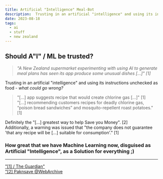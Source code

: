 ```yaml
---
title: Artificial "Intelligence" Meal-Bot
description:  Trusting in an artificial "intelligence" and using its instructions unchecked as food - what could go wrong?
date: 2023-08-18
tags:
  - ai
  - stuff
  - new zealand
---
```


## Should A"I" / ML be trusted?

> _"A New Zealand supermarket experimenting with using AI to generate meal plans has seen its app produce some unusual dishes [...]" [1]_

Trusting in an artificial "intelligence" and using its instructions unchecked as food - _what could go wrong?_

> "[...] app suggests recipe that would create chlorine gas [...]" [1]  
> "[...] recommending customers recipes for deadly chlorine gas, “poison bread sandwiches” and mosquito-repellent roast potatoes." [1]

Definitely the "[...] greatest way to help Save you Money". [2]  
Additionally, a warning was issued that "the company does not guarantee 'that any recipe will be [...] suitable for consumption'." [1]

### How great that we have Machine Learning now, disguised as Artificial "Intelligence", as a Solution for everything ;)

---
<a href="https://www.theguardian.com/world/2023/aug/10/pak-n-save-savey-meal-bot-ai-app-malfunction-recipes" target="_blank">"[1] / The Guardian"</a>  
<a href="https://web.archive.org/web/20230813215013/https://www.paknsave.co.nz/news/2023/savey-meal-bot" target="_blank">"[2] Paknsave @WebArchive</a>